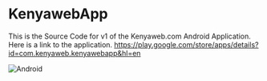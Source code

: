 # KenyawebApp
This is the Source Code for v1 of the Kenyaweb.com Android Application.
Here is a link to the application.
https://play.google.com/store/apps/details?id=com.kenyaweb.kenyawebapp&hl=en

![Android](https://www.android.com/static/2016/img/share/andy-sm.png "Android")